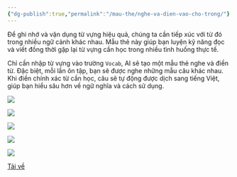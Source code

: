 ```yaml
---
{"dg-publish":true,"permalink":"/mau-the/nghe-va-dien-vao-cho-trong/"}
---
```


Để ghi nhớ và vận dụng từ vựng hiệu quả, chúng ta cần tiếp xúc với từ đó trong nhiều ngữ cảnh khác nhau. Mẫu thẻ này giúp bạn luyện kỹ năng đọc và viết đồng thời gặp lại từ vựng cần học trong nhiều tình huống thực tế.

Chỉ cần nhập từ vựng vào trường `Vocab`, AI sẽ tạo một mẫu thẻ nghe và điền từ. Đặc biệt, mỗi lần ôn tập, bạn sẽ được nghe những mẫu câu khác nhau. Khi điền chính xác từ cần học, câu sẽ tự động được dịch sang tiếng Việt, giúp bạn hiểu sâu hơn về ngữ nghĩa và cách sử dụng.

![](https://i.imgur.com/zP1BD31.gif)

![](https://i.imgur.com/ZYtqfTR.png)

![](https://i.imgur.com/gWN2wZH.png)

![](https://i.imgur.com/fN7mw4F.png)

![](https://i.imgur.com/TvpSLUf.png)

[Tải về](https://drive.google.com/file/d/1gqVv1CDzG08avf7tdZeQeurRp8sqCnAG/view?usp=sharing) 
